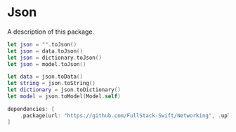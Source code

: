 # Json

A description of this package.
```swift
let json = "".toJson()
let json = data.toJson()
let json = dictionary.toJson()
let json = model.toJson()
```

```swift
let data = json.toData()
let string = json.toString()
let dictionary = json.toDictionary()
let model = json.toModel(Model.self)
```
```swift
dependencies: [
    .package(url: "https://github.com/FullStack-Swift/Networking", .upToNextMajor(from: "1.0.0"))
]
```
